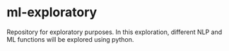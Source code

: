 # ml-exploratory
Repository for exploratory purposes. In this exploration, different NLP and ML functions will be explored using python.
